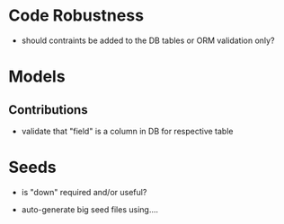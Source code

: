# Code Robustness

* should contraints be added to the DB tables or ORM validation only?

# Models

## Contributions

* validate that "field" is a column in DB for respective table

# Seeds

* is "down" required and/or useful?

* auto-generate big seed files using....
